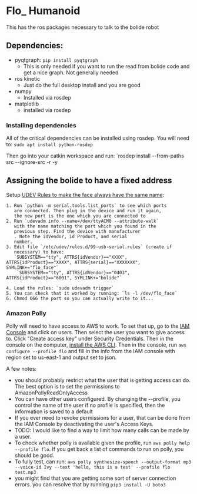 # Flo_ Humanoid
This has the ros packages necessary to talk to the bolide robot

## Dependencies:
- pyqtgraph: `pip install pyqtgraph`
    - This is only needed if you want to run the read from bolide code and get a nice graph. Not generally needed
- ros kinetic
    - Just do the full desktop install and you are good
- numpy
    - Installed via rosdep
- matplotlib
    - installed via rosdep

### Installing dependencies
All of the critical dependencies can be installed using rosdep. You will need to:
`sudo apt install python-rosdep`

Then go into your catkin workspace and run:
`rosdep install --from-paths src --ignore-src -r -y

## Assigning the bolide to have a fixed address
Setup [UDEV Rules to make the face always have the same name](https://unix.stackexchange.com/a/183492):

    1. Run `python -m serial.tools.list_ports` to see which ports
       are connected. Then plug in the device and run it again,
       the new port is the one which you are connected to
    2. Run `udevadm info --name=/dev/ttyACM0 --attribute-walk`
       with the name matching the port which you found in the
       previous step. Find the device with manufacturer
       . Note the idVendor, id Product, and serial
       number.
    3. Edit file `/etc/udev/rules.d/99-usb-serial.rules` (create if
       necessary) to have:
       `SUBSYSTEM=="tty", ATTRS{idVendor}=="XXXX", ATTRS{idProduct}=="XXXX", ATTRS{serial}=="XXXXXXX", SYMLINK+="flo_face"`
        `SUBSYSTEM=="tty", ATTRS{idVendor}=="0403", ATTRS{idProduct}=="6001", SYMLINK+="bolide"`

    4. Load the rules: `sudo udevadm trigger`
    5. You can check that it worked by running: `ls -l /dev/flo_face`
    6. Chmod 666 the port so you can actually write to it...

### Amazon Polly
Polly will need to have access to AWS to work. To set that up, go to the [IAM Console](https://console.aws.amazon.com/iam)
and click on users. Then select the user you want to give access to. Click "Create access key" under
Security Credentials. Then in the console on the computer, [install the AWS CLI](https://docs.aws.amazon.com/cli/latest/userguide/cli-chap-install.html).
Then in the console, run `aws configure --profile flo` and fill in the info from the IAM console with region set
to us-east-1 and output set to json.

A few notes:
- you should probably restrict what the user that is getting access can do. The best option is
  to set the permissions to AmazonPollyReadOnlyAccess
- You can have other users configured. By changing the --profile, you control the name of the user
  if no profile is specified, then the information is saved to a default
- If you ever need to revoke permissions for a user, that can be done from the IAM Console by
  deactivating the user's Access Keys.
- TODO: I would like to find a way to limit how many calls can be made by a user.
- To check whether polly is available given the profile, run `aws polly help --profile flo`.
  If you get back a list of commands to run on polly, you should be good.
- To fully test, can run: `aws polly synthesize-speech --output-format mp3 --voice-id Ivy --text 'hello, this is a test' --profile flo test.mp3`
- you might find that you are getting some sort of server connection errors.
  you can resolve that by running `pip3 install -U boto3`
